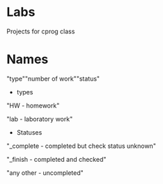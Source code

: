 # Labs
Projects for cprog class

# Names
"type""number of work""status"

- types

"HW - homework"

"lab - laboratory work"

- Statuses

"_complete - completed but сheck status unknown"

"_finish - completed and checked"

"any other - uncompleted"
